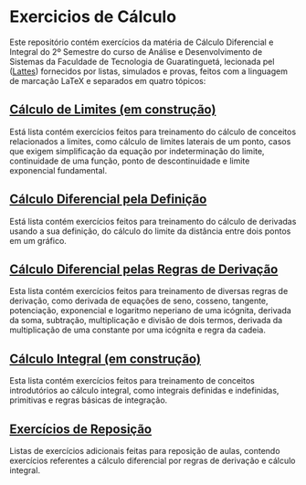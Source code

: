 # Exercicios de Cálculo
Este repositório contém exercícios da matéria de Cálculo Diferencial e Integral do 2º Semestre do curso de Análise e Desenvolvimento de Sistemas da Faculdade de Tecnologia de Guaratinguetá, lecionada pel ([Lattes](http://lattes.cnpq.br/5998981994702334)) fornecidos por listas, simulados e provas, feitos com a linguagem de marcação LaTeX e separados em quatro tópicos:
## [Cálculo de Limites (em construção)](ExercíciosLimites)
Está lista contém exercícios feitos para treinamento do cálculo de conceitos relacionados a limites, como cálculo de limites laterais de um ponto, casos que exigem simplificação da equação por indeterminação do limite, continuidade de uma função, ponto de descontinuidade e limite exponencial fundamental.
## [Cálculo Diferencial pela Definição](ExercíciosLista2)
Está lista contém exercícios feitos para treinamento do cálculo de derivadas usando a sua definição, do cálculo do limite da distância entre dois pontos em um gráfico.
## [Cálculo Diferencial pelas Regras de Derivação](ExercíciosLista3)
Esta lista contém exercícios feitos para treinamento de diversas regras de derivação, como derivada de equações de seno, cosseno, tangente, potenciação, exponencial e logaritmo neperiano de uma icógnita, derivada da soma, subtração, multiplicação e divisão de dois termos, derivada da multiplicação de uma constante por uma icógnita e regra da cadeia.
## [Cálculo Integral (em construção)](ExerciciosIntegrais)
Esta lista contém exercícios feitos para treinamento de conceitos introdutórios ao cálculo integral, como integrais definidas e indefinidas, primitivas e regras básicas de integração.
## [Exercícios de Reposição](ExerciciosReposicao)
Listas de exercícios adicionais feitas para reposição de aulas, contendo exercícios referentes a cálculo diferencial por regras de derivação e cálculo integral.
